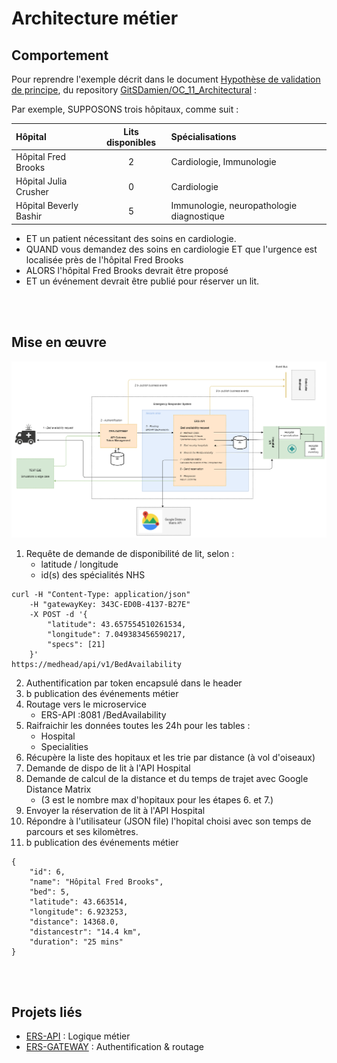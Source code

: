 # Architecture métier

## Comportement
Pour reprendre l'exemple décrit dans le document [Hypothèse de validation de principe](https://github.com/GitSDamien/OC_11_Architectural/blob/master/artefacts/architecture/hypothesis-emergency-responder), du repository [GitSDamien/OC_11_Architectural](https://github.com/GitSDamien/OC_11_Architectural) :


Par exemple, SUPPOSONS trois hôpitaux, comme suit :

| Hôpital | Lits disponibles | Spécialisations |
|:-------|:-------:|:-------|
| Hôpital Fred Brooks | 2 | Cardiologie, Immunologie|
| Hôpital Julia Crusher | 0 | Cardiologie | 
| Hôpital Beverly Bashir | 5 | Immunologie, neuropathologie diagnostique |

* ET un patient nécessitant des soins en cardiologie.
* QUAND vous demandez des soins en cardiologie ET que l'urgence est localisée près de l'hôpital Fred Brooks
* ALORS l'hôpital Fred Brooks devrait être proposé
* ET un événement devrait être publié pour réserver un lit.

<br>
<br>

## Mise en œuvre

![Architecture métier](./images/Architecture_metier_simple.png)

1. Requête de demande de disponibilité de lit, selon :
    - latitude / longitude
    - id(s) des spécialités NHS
```
curl -H "Content-Type: application/json"
    -H "gatewayKey: 343C-ED0B-4137-B27E" 
    -X POST -d '{
        "latitude": 43.657554510261534,
        "longitude": 7.049383456590217,
        "specs": [21]
    }' 
https://medhead/api/v1/BedAvailability
```

2. Authentification par token encapsulé dans le header
2. b publication des événements métier
3. Routage vers le microservice 
    - ERS-API :8081 /BedAvailability
4. Raifraichir les données toutes les 24h pour les tables :
    - Hospital
    - Specialities
5. Récupère la liste des hopitaux et les trie par distance (à vol d'oiseaux)
6. Demande de dispo de lit à l'API Hospital
7. Demande de calcul de la distance et du temps de trajet avec Google Distance Matrix
    - (3 est le nombre max d'hopitaux pour les étapes 6. et 7.)
8. Envoyer la réservation de lit à l'API Hospital
9. Répondre à l'utilisateur (JSON file) l'hopital choisi avec son temps de parcours et ses kilomètres.
9. b publication des événements métier 

```
{
    "id": 6,
    "name": "Hôpital Fred Brooks",
    "bed": 5,
    "latitude": 43.663514,
    "longitude": 6.923253,
    "distance": 14368.0,
    "distancestr": "14.4 km",
    "duration": "25 mins"
}
```


<br>
<br>

## Projets liés
- [ERS-API](../ers-api/) : Logique métier
- [ERS-GATEWAY](../ers-gateway/) : Authentification & routage
